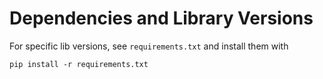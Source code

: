 # Dependencies and Library Versions

For specific lib versions, see `requirements.txt` and install them with

`pip install -r requirements.txt`
